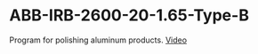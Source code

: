 # ABB-IRB-2600-20-1.65-Type-B
Program for polishing aluminum products.
[Video](https://youtu.be/Pv1rhPvJcQI)
